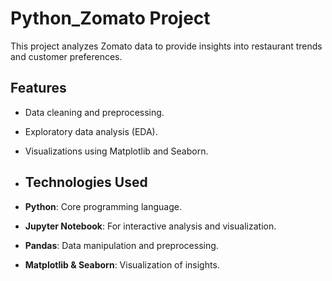 # Python_Zomato Project
This project analyzes Zomato data to provide insights into restaurant trends and customer preferences.

## Features
- Data cleaning and preprocessing.
- Exploratory data analysis (EDA).
- Visualizations using Matplotlib and Seaborn.

- ## Technologies Used
- **Python**: Core programming language.
- **Jupyter Notebook**: For interactive analysis and visualization.
- **Pandas**: Data manipulation and preprocessing.
- **Matplotlib & Seaborn**: Visualization of insights.



